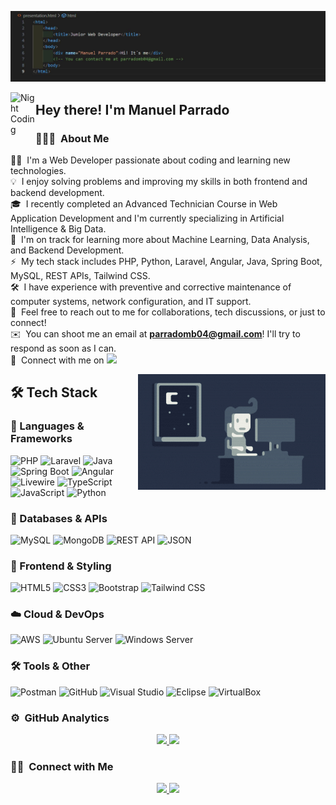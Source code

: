 ![Presentation Image](presentation.png)

<img alt="Night Coding" src="./assets/Hand%20Wave.gif" width='40' align="left"/><h2 align="left">Hey there! I'm Manuel Parrado</h2>

<!-- ## 👋 &nbsp;Hey there! I'm Aditya Kanoi -->

### 👨🏻‍💻 &nbsp;About Me

👨‍💻 &nbsp;I'm a Web Developer passionate about coding and learning new technologies.\
💡 &nbsp;I enjoy solving problems and improving my skills in both frontend and backend development.\
🎓 &nbsp;I recently completed an Advanced Technician Course in Web Application Development and I'm currently specializing in Artificial Intelligence & Big Data.\
🌱 &nbsp;I'm on track for learning more about Machine Learning, Data Analysis, and Backend Development.\
⚡ &nbsp;My tech stack includes PHP, Python, Laravel, Angular, Java, Spring Boot, MySQL, REST APIs, Tailwind CSS.\
🛠️ &nbsp;I have experience with preventive and corrective maintenance of computer systems, network configuration, and IT support.\
💬 &nbsp;Feel free to reach out to me for collaborations, tech discussions, or just to connect!\
✉️ &nbsp;You can shoot me an email at **parradomb04@gmail.com**! I'll try to respond as soon as I can.\
🔗 &nbsp;Connect with me on <a href="https://www.linkedin.com/in/manuel-parrado-barrero-789b27240/"><img src="https://img.shields.io/badge/LinkedIn-%230077B5.svg?style=flat&logo=linkedin&logoColor=white"/></a>

<img alt="Night Coding" src="https://raw.githubusercontent.com/AVS1508/AVS1508/master/assets/Night-Coding.gif" align="right"/>

## 🛠 Tech Stack  

### 🚀 Languages & Frameworks  
![PHP](https://img.shields.io/badge/PHP-%23777BB4.svg?style=for-the-badge&logo=php&logoColor=white) 
![Laravel](https://img.shields.io/badge/Laravel-%23FF2D20.svg?style=for-the-badge&logo=laravel&logoColor=white) 
![Java](https://img.shields.io/badge/Java-%23ED8B00.svg?style=for-the-badge&logo=openjdk&logoColor=white) 
![Spring Boot](https://img.shields.io/badge/Spring%20Boot-%236DB33F.svg?style=for-the-badge&logo=springboot&logoColor=white) 
![Angular](https://img.shields.io/badge/Angular-%23DD0031.svg?style=for-the-badge&logo=angular&logoColor=white) 
![Livewire](https://img.shields.io/badge/Livewire-%234A154B.svg?style=for-the-badge&logo=livewire&logoColor=white) 
![TypeScript](https://img.shields.io/badge/TypeScript-%23007ACC.svg?style=for-the-badge&logo=typescript&logoColor=white) 
![JavaScript](https://img.shields.io/badge/JavaScript-%23F7DF1E.svg?style=for-the-badge&logo=javascript&logoColor=black) 
![Python](https://img.shields.io/badge/Python-%233776AB.svg?style=for-the-badge&logo=python&logoColor=white)  

### 💾 Databases & APIs  
![MySQL](https://img.shields.io/badge/MySQL-%234479A1.svg?style=for-the-badge&logo=mysql&logoColor=white) 
![MongoDB](https://img.shields.io/badge/MongoDB-%2347A248.svg?style=for-the-badge&logo=mongodb&logoColor=white) 
![REST API](https://img.shields.io/badge/REST%20API-%2302569B.svg?style=for-the-badge&logo=postman&logoColor=white) 
![JSON](https://img.shields.io/badge/JSON-%23000000.svg?style=for-the-badge&logo=json&logoColor=white)  

### 🎨 Frontend & Styling  
![HTML5](https://img.shields.io/badge/HTML5-%23E34F26.svg?style=for-the-badge&logo=html5&logoColor=white) 
![CSS3](https://img.shields.io/badge/CSS3-%231572B6.svg?style=for-the-badge&logo=css3&logoColor=white) 
![Bootstrap](https://img.shields.io/badge/Bootstrap-%23563D7C.svg?style=for-the-badge&logo=bootstrap&logoColor=white) 
![Tailwind CSS](https://img.shields.io/badge/Tailwind%20CSS-%2338B2AC.svg?style=for-the-badge&logo=tailwind-css&logoColor=white)  

### ☁️ Cloud & DevOps  
![AWS](https://img.shields.io/badge/AWS-%23FF9900.svg?style=for-the-badge&logo=amazonaws&logoColor=white) 
![Ubuntu Server](https://img.shields.io/badge/Ubuntu%20Server-%23E95420.svg?style=for-the-badge&logo=ubuntu&logoColor=white) 
![Windows Server](https://img.shields.io/badge/Windows%20Server-%230078D6.svg?style=for-the-badge&logo=windows&logoColor=white)  

### 🛠 Tools & Other  
![Postman](https://img.shields.io/badge/Postman-%23FF6C37.svg?style=for-the-badge&logo=postman&logoColor=white) 
![GitHub](https://img.shields.io/badge/GitHub-%23181717.svg?style=for-the-badge&logo=github&logoColor=white) 
![Visual Studio](https://img.shields.io/badge/Visual%20Studio-%235C2D91.svg?style=for-the-badge&logo=visual-studio&logoColor=white) 
![Eclipse](https://img.shields.io/badge/Eclipse-%232C2255.svg?style=for-the-badge&logo=eclipse&logoColor=white) 
![VirtualBox](https://img.shields.io/badge/VirtualBox-%23183A61.svg?style=for-the-badge&logo=virtualbox&logoColor=white)  


### ⚙️ &nbsp;GitHub Analytics  

<p align="center">
  <a href="https://github.com/ManuelParrado">
    <img height="180em" src="https://github-readme-stats.vercel.app/api?username=ManuelParrado&show_icons=true&theme=tokyonight&include_all_commits=true&count_private=true"/>
  </a>
  <a href="https://github.com/ManuelParrado">
    <img height="180em" src="https://github-readme-stats.vercel.app/api/top-langs/?username=ManuelParrado&layout=compact&langs_count=8&theme=tokyonight"/>
  </a>
</p>


### 🤝🏻 &nbsp;Connect with Me  

<p align="center">
  <a href="https://www.linkedin.com/in/manuel-parrado-barrero-789b27240/">
    <img src="https://img.shields.io/badge/LinkedIn-%230077B5.svg?style=for-the-badge&logo=linkedin&logoColor=white"/>
  </a>  
  <a href="mailto:parradomb04@gmail.com">
    <img src="https://img.shields.io/badge/Email-D14836.svg?style=for-the-badge&logo=gmail&logoColor=white"/>
  </a>
</p>

